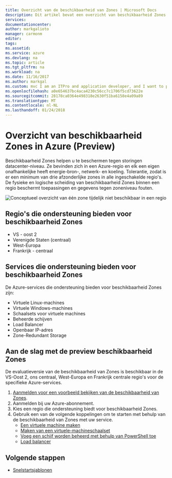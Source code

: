 ```yaml
---
title: Overzicht van de beschikbaarheid van Zones | Microsoft Docs
description: Dit artikel bevat een overzicht van beschikbaarheid Zones in Azure.
services: 
documentationcenter: 
author: markgalioto
manager: carmonm
editor: 
tags: 
ms.assetid: 
ms.service: azure
ms.devlang: na
ms.topic: article
ms.tgt_pltfrm: na
ms.workload: na
ms.date: 11/16/2017
ms.author: markgal
ms.custom: mvc I am an ITPro and application developer, and I want to protect (use Availability Zones) my applications and data against data center failure (to build Highly Available applications).
ms.openlocfilehash: a0e654637bc4aca4230c56cc7c1706f5cd73622e
ms.sourcegitcommit: 28178ca0364e498318e2630f51ba6158e4a09a89
ms.translationtype: MT
ms.contentlocale: nl-NL
ms.lasthandoff: 01/24/2018
---
```

# <a name="overview-of-availability-zones-in-azure-preview"></a>Overzicht van beschikbaarheid Zones in Azure (Preview)

Beschikbaarheid Zones helpen u te beschermen tegen storingen datacenter-niveau. Ze bevinden zich in een Azure-regio en elk een eigen onafhankelijke heeft energie-bron-, netwerk- en koeling. Tolerantie, zodat is er een minimum van drie afzonderlijke zones in alle ingeschakelde regio's. De fysieke en logische scheiding van beschikbaarheid Zones binnen een regio beschermt toepassingen en gegevens tegen zoneniveau fouten. 

![Conceptueel overzicht van één zone tijdelijk niet beschikbaar in een regio](./media/az-overview/az-graphic-two.png)

## <a name="regions-that-support-availability-zones"></a>Regio's die ondersteuning bieden voor beschikbaarheid Zones

- VS - oost 2
- Verenigde Staten (centraal)
- West-Europa
- Frankrijk - centraal

## <a name="services-that-support-availability-zones"></a>Services die ondersteuning bieden voor beschikbaarheid Zones

De Azure-services die ondersteuning bieden voor beschikbaarheid Zones zijn:

- Virtuele Linux-machines
- Virtuele Windows-machines
- Schaalsets voor virtuele machines
- Beheerde schijven
- Load Balancer
- Openbaar IP-adres
- Zone-Redundant Storage

## <a name="get-started-with-the-availability-zones-preview"></a>Aan de slag met de preview beschikbaarheid Zones

De evaluatieversie van de beschikbaarheid van Zones is beschikbaar in de VS-Oost 2, ons centraal, West-Europa en Frankrijk centrale regio's voor de specifieke Azure-services. 

1. [Aanmelden voor een voorbeeld bekijken van de beschikbaarheid van Zones](http://aka.ms/azenroll). 
2. Aanmelden bij uw Azure-abonnement.
3. Kies een regio die ondersteuning biedt voor beschikbaarheid Zones.
4. Gebruik een van de volgende koppelingen om te starten met behulp van de beschikbaarheid van Zones met uw service. 
    - [Een virtuele machine maken](../virtual-machines/windows/create-portal-availability-zone.md)
    - [Maken van een virtuele-machineschaalset](../virtual-machine-scale-sets/virtual-machine-scale-sets-use-availability-zones.md)
    - [Voeg een schijf worden beheerd met behulp van PowerShell toe](../virtual-machines/windows/attach-disk-ps.md#add-an-empty-data-disk-to-a-virtual-machine)
    - [Load balancer](../load-balancer/load-balancer-standard-overview.md)

## <a name="next-steps"></a>Volgende stappen
- [Snelstartsjablonen](http://aka.ms/azqs)
